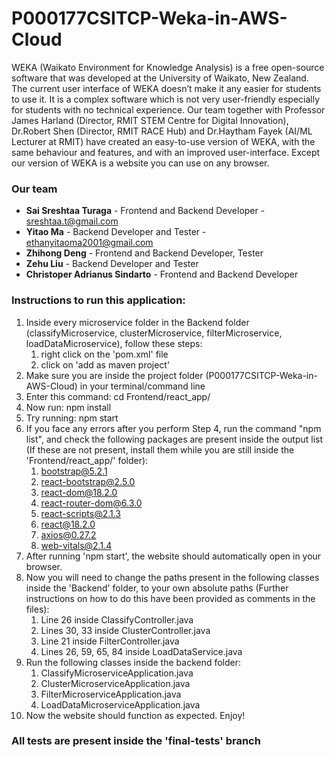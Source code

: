 # P000177CSITCP-Weka-in-AWS-Cloud

WEKA (Waikato Environment for Knowledge Analysis) is a free open-source software that was developed at the University of Waikato, New Zealand.
The current user interface of WEKA doesn’t make it any easier for students to use it. It is a complex software which is not very user-friendly especially for students with no technical experience.
Our team together with Professor James Harland (Director, RMIT STEM Centre for Digital Innovation), Dr.Robert Shen (Director, RMIT RACE Hub) and Dr.Haytham Fayek (AI/ML Lecturer at RMIT) have created an easy-to-use version of WEKA, with the same behaviour and features, and with an improved user-interface.
Except our version of WEKA is a website you can use on any browser.

### Our team
* **Sai Sreshtaa Turaga** - Frontend and Backend Developer - sreshtaa.t@gmail.com
* **Yitao Ma** - Backend Developer and Tester - ethanyitaoma2001@gmail.com
* **Zhihong Deng** - Frontend and Backend Developer, Tester 
* **Zehu Liu** - Backend Developer and Tester 
* **Christoper Adrianus Sindarto** - Frontend and Backend Developer 

### Instructions to run this application:
1. Inside every microservice folder in the Backend folder (classifyMicroservice, clusterMicroservice, filterMicroservice, loadDataMicroservice),
   follow these steps:
   1. right click on the 'pom.xml' file
   2. click on 'add as maven project'
2. Make sure you are inside the project folder (P000177CSITCP-Weka-in-AWS-Cloud) in your terminal/command line 
3. Enter this command: cd Frontend/react_app/
4. Now run: npm install
5. Try running: npm start
6. If you face any errors after you perform Step 4, run the command "npm list", 
and check the following packages are present inside the output list 
(If these are not present, install them while you are still inside the 'Frontend/react_app/' folder):
   1. bootstrap@5.2.1
   2. react-bootstrap@2.5.0
   3. react-dom@18.2.0
   4. react-router-dom@6.3.0
   5. react-scripts@2.1.3
   6. react@18.2.0
   7. axios@0.27.2
   8. web-vitals@2.1.4
7. After running 'npm start', the website should automatically open in your browser.
8. Now you will need to change the paths present in the following classes inside the 'Backend' folder, 
to your own absolute paths (Further instructions on how to do this have been provided as comments in the files):
   1. Line 26 inside ClassifyController.java
   2. Lines 30, 33 inside ClusterController.java
   3. Line 21 inside FilterController.java
   4. Lines 26, 59, 65, 84 inside LoadDataService.java
9. Run the following classes inside the backend folder:
   1. ClassifyMicroserviceApplication.java
   2. ClusterMicroserviceApplication.java
   3. FilterMicroserviceApplication.java
   4. LoadDataMicroserviceApplication.java
10. Now the website should function as expected. Enjoy!

### All tests are present inside the 'final-tests' branch